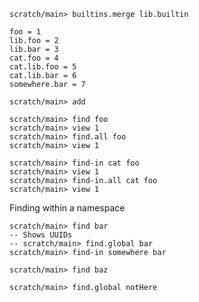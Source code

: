 ```ucm:hide
scratch/main> builtins.merge lib.builtin
```

```unison:hide
foo = 1
lib.foo = 2
lib.bar = 3
cat.foo = 4
cat.lib.foo = 5
cat.lib.bar = 6
somewhere.bar = 7
```

```ucm:hide
scratch/main> add
```

```ucm
scratch/main> find foo
scratch/main> view 1
scratch/main> find.all foo
scratch/main> view 1
```

```ucm
scratch/main> find-in cat foo
scratch/main> view 1
scratch/main> find-in.all cat foo
scratch/main> view 1
```

Finding within a namespace

```ucm
scratch/main> find bar
-- Shows UUIDs
-- scratch/main> find.global bar
scratch/main> find-in somewhere bar
```

```ucm:error
scratch/main> find baz
```

```ucm:error
scratch/main> find.global notHere
```
